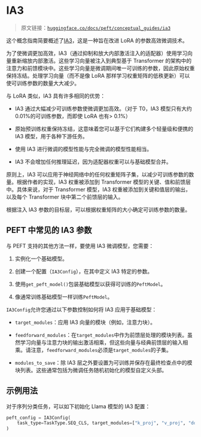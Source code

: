 # IA3

> 原文链接：[`huggingface.co/docs/peft/conceptual_guides/ia3`](https://huggingface.co/docs/peft/conceptual_guides/ia3)

这个概念指南简要概述了[IA3](https://arxiv.org/abs/2205.05638)，这是一种旨在改进 LoRA 的参数高效微调技术。

为了使微调更加高效，IA3（通过抑制和放大内部激活注入的适配器）使用学习向量重新缩放内部激活。这些学习向量被注入到典型基于 Transformer 的架构中的注意力和前馈模块中。这些学习向量是微调期间唯一可训练的参数，因此原始权重保持冻结。处理学习向量（而不是像 LoRA 那样学习权重矩阵的低秩更新）可以使可训练参数的数量大大减少。

与 LoRA 类似，IA3 具有许多相同的优势：

+   IA3 通过大幅减少可训练参数使微调更加高效。（对于 T0，IA3 模型只有大约 0.01%的可训练参数，而即使 LoRA 也有> 0.1%）

+   原始预训练权重保持冻结，这意味着您可以基于它们构建多个轻量级和便携的 IA3 模型，用于各种下游任务。

+   使用 IA3 进行微调的模型性能与完全微调的模型性能相当。

+   IA3 不会增加任何推理延迟，因为适配器权重可以与基础模型合并。

原则上，IA3 可以应用于神经网络中的任何权重矩阵子集，以减少可训练参数的数量。根据作者的实现，IA3 权重被添加到 Transformer 模型的关键、值和前馈层中。具体来说，对于 Transformer 模型，IA3 权重被添加到关键和值层的输出，以及每个 Transformer 块中第二个前馈层的输入。

根据注入 IA3 参数的目标层，可以根据权重矩阵的大小确定可训练参数的数量。

## PEFT 中常见的 IA3 参数

与 PEFT 支持的其他方法一样，要使用 IA3 微调模型，您需要：

1.  实例化一个基础模型。

1.  创建一个配置（`IA3Config`），在其中定义 IA3 特定的参数。

1.  使用`get_peft_model()`包装基础模型以获得可训练的`PeftModel`。

1.  像通常训练基础模型一样训练`PeftModel`。

`IA3Config`允许您通过以下参数控制如何将 IA3 应用于基础模型：

+   `target_modules`：应用 IA3 向量的模块（例如，注意力块）。

+   `feedforward_modules`：在`target_modules`中作为前馈层处理的模块列表。虽然学习向量与注意力块的输出激活相乘，但这些向量与经典前馈层的输入相乘。请注意，`feedforward_modules`必须是`target_modules`的子集。

+   `modules_to_save`：除 IA3 层之外要设置为可训练并保存在最终检查点中的模块列表。这些通常包括为微调任务随机初始化的模型自定义头部。

## 示例用法

对于序列分类任务，可以如下初始化 Llama 模型的 IA3 配置：

```py
peft_config = IA3Config(
    task_type=TaskType.SEQ_CLS, target_modules=["k_proj", "v_proj", "down_proj"], feedforward_modules=["down_proj"]
)
```
